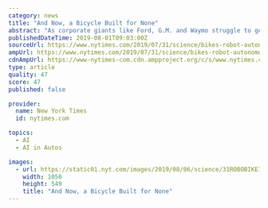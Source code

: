 ```yaml
---
category: news
title: "And Now, a Bicycle Built for None"
abstract: "As corporate giants like Ford, G.M. and Waymo struggle to get their self-driving cars ... the project highlighted the wider effort to achieve new levels of artificial intelligence with novel kinds of chips. This effort spans myriad start-up companies ..."
publishedDateTime: 2019-08-01T09:03:00Z
sourceUrl: https://www.nytimes.com/2019/07/31/science/bikes-robot-autonomous.html
ampUrl: https://www.nytimes.com/2019/07/31/science/bikes-robot-autonomous.amp.html
cdnAmpUrl: https://www-nytimes-com.cdn.ampproject.org/c/s/www.nytimes.com/2019/07/31/science/bikes-robot-autonomous.amp.html
type: article
quality: 47
score: 47
published: false

provider:
  name: New York Times
  id: nytimes.com

topics:
  - AI
  - AI in Autos

images:
  - url: https://static01.nyt.com/images/2019/08/06/science/31ROBOBIKE1/31ROBOBIKE1-facebookJumbo-v2.jpg
    width: 1050
    height: 549
    title: "And Now, a Bicycle Built for None"
---
```

